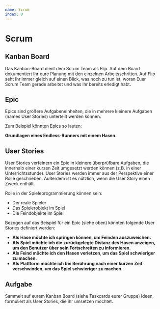 ```yaml
---
name: Scrum
index: 0
---
```


# Scrum

## Kanban Board

Das Kanban-Board dient dem Scrum Team als Flip. Auf dem Board dokumentiert Ihr eure Planung mit den einzelnen Arbeitsschritten. Auf Flip seht Ihr immer gleich auf einen Blick, was noch zu tun ist, woran Euer Scrum Team gerade arbeitet und was Ihr bereits erledigt habt.

## Epic

Epics sind größere Aufgabeneinheiten, die in mehrere kleinere Aufgaben (names User Stories) unterteilt werden können.

Zum Beispiel könnten Epics so lauten: 

**Grundlagen eines Endless-Runners mit einem Hasen.**

## User Stories

User Stories verfeinern ein Epic in kleinere überprüfbare Aufgaben, die innerhalb einer kurzen Zeit umgesetzt werden können (z.B. in einer Unterrichtsstunde). User Stories werden immer aus der Perspektive einer Rolle geschrieben. Außerdem ist es nützlich, wenn die User Story einen Zweck enthält.

Rolle in der Spieleprogrammierung können sein:

- Der reale Spieler
- Das Spielerobjekt im Spiel
- Die Feindobjekte im Spiel

Bezogen auf das Beispiel für ein Epic (siehe oben) könnten folgende User Stories definiert werden:

- **Als Hase möchte ich springen können, um Feinden auszuweichen.**
- **Als Spiel möchte ich die zurückgelegte Distanz des Hasen anzeigen, um den Benutzer über sein Fortschreiten zu informieren.**
- **Als Feind möchte ich den Hasen verletzen, um das Spiel schwieriger zu machen.**
- **Als Plattform möchte ich bei Berührung nach einer kurzen Zeit verschwinden, um das Spiel schwieriger zu machen.**

## Aufgabe

Sammelt auf eurem Kanban Board (siehe Taskcards eurer Gruppe) Ideen, formuliert als User Stories, die ihr umsetzen möchtet.
 